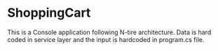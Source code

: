 # ShoppingCart
This is a Console application following N-tire architecture. Data is hard coded in service layer and the input is hardcoded in program.cs file.
